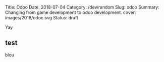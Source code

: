Title: Odoo
Date: 2018-07-04
Category: /dev/random
Slug: odoo 
Summary: Changing from game development to odoo development.
cover: images/2018/odoo.svg
Status: draft

Yay


test
-----------



blou
